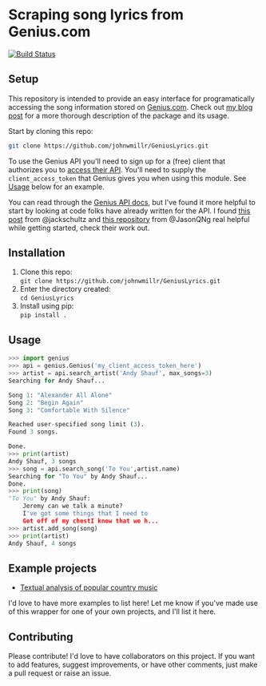 # Scraping song lyrics from Genius.com

[![Build Status](https://travis-ci.org/johnwmillr/GeniusLyrics.svg?branch=master)](https://travis-ci.org/johnwmillr/GeniusLyrics)

## Setup
This repository is intended to provide an easy interface for programatically accessing the song information stored on [Genius.com](https://www.genius.com). Check out [my blog post](http://www.johnwmillr.com/scraping-genius-lyrics/) for a more thorough description of the package and its usage.

Start by cloning this repo:

```bash
git clone https://github.com/johnwmillr/GeniusLyrics.git
```

To use the Genius API you'll need to sign up for a (free) client that authorizes you to [access their API](http://genius.com/api-clients). You'll need to supply the `client_access_token` that Genius gives you when using this module. See [Usage](https://github.com/johnwmillr/GeniusLyrics#usage) below for an example.

You can read through the [Genius API docs](https://docs.genius.com/), but I've found it more helpful to start by looking at code folks have already written for the API. I found [this post](https://bigishdata.com/2016/09/27/getting-song-lyrics-from-geniuss-api-scraping) from @jackschultz and [this repository](https://github.com/jasonqng/genius-lyrics-search) from @JasonQNg real helpful while getting started, check their work out.  

## Installation
1. Clone this repo:  
`git clone https://github.com/johnwmillr/GeniusLyrics.git`
2. Enter the directory created:  
`cd GeniusLyrics`
3. Install using pip:  
`pip install .`

## Usage
```python
>>> import genius
>>> api = genius.Genius('my_client_access_token_here')
>>> artist = api.search_artist('Andy Shauf', max_songs=3)
Searching for Andy Shauf...

Song 1: "Alexander All Alone"
Song 2: "Begin Again"
Song 3: "Comfortable With Silence"

Reached user-specified song limit (3).
Found 3 songs.

Done.
>>> print(artist)
Andy Shauf, 3 songs
>>> song = api.search_song('To You',artist.name)
Searching for "To You" by Andy Shauf...
Done.
>>> print(song)
"To You" by Andy Shauf:
    Jeremy can we talk a minute?
    I've got some things that I need to
    Get off of my chestI know that we h...
>>> artist.add_song(song)
>>> print(artist)
Andy Shauf, 4 songs
```

## Example projects
  
  - [Textual analysis of popular country music](http://www.johnwmillr.com/trucks-and-beer/)
  
  I'd love to have more examples to list here! Let me know if you've made use of this wrapper for one of your own projects, and I'll list it here.

## Contributing
Please contribute! I'd love to have collaborators on this project. If you want to add features, suggest improvements, or have other comments, just make a pull request or raise an issue.
